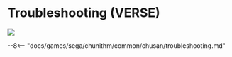 # Troubleshooting (VERSE)
<img src="/img/chunithm/sdhd/verse.png">

--8<-- "docs/games/sega/chunithm/common/chusan/troubleshooting.md"
